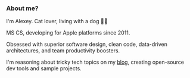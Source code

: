 ### About me?

I'm Alexey. Cat lover, living with a dog 🤦‍♂️

MS CS, developing for Apple platforms since 2011.

Obsessed with superior software design, clean code, data-driven architectures, and team productivity boosters.

I'm reasoning about tricky tech topics on my [blog][website], creating open-source dev tools and sample projects.

[website]: https://nalexn.github.io/
